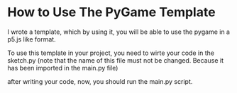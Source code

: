 # How to Use The PyGame Template


I wrote a template, which by using it, you will be able to use the pygame in a p5.js like format.


To use this template in your project, you need to wirte your code in the sketch.py (note that the name of this file must not be changed. Because it has been imported in the main.py file)


after writing your code, now, you should run the main.py script.



